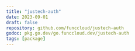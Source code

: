 ```yaml
---
title: "justech-auth"
date: 2023-09-01
draft: false
repository: github.com/funccloud/justech-auth
godoc: pkg.go.dev/go.funccloud.dev/justech-auth
tags: [package]
---
```


